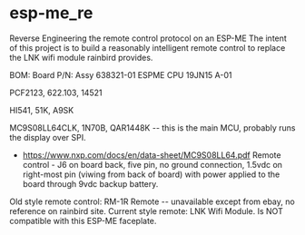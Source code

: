 # esp-me_re
Reverse Engineering the remote control protocol on an ESP-ME
The intent of this project is to build a reasonably intelligent remote control to replace the LNK wifi module rainbird provides.

BOM:
Board P/N: Assy 638321-01
ESPME CPU 19JN15 A-01

PCF2123, 622.103, 14521

HI541, 51K, A9SK

MC9S08LL64CLK, 1N70B, QAR1448K -- this is the main MCU, probably runs the display over SPI.  
 - https://www.nxp.com/docs/en/data-sheet/MC9S08LL64.pdf
Remote control - J6 on board back, five pin, no ground connection, 1.5vdc on right-most pin (viwing from back of board) with power applied to the board through 9vdc backup battery.  

Old style remote control: RM-1R Remote -- unavailable except from ebay, no reference on rainbird site.
Current style remote: LNK Wifi Module.  Is NOT compatible with this ESP-ME faceplate.  

